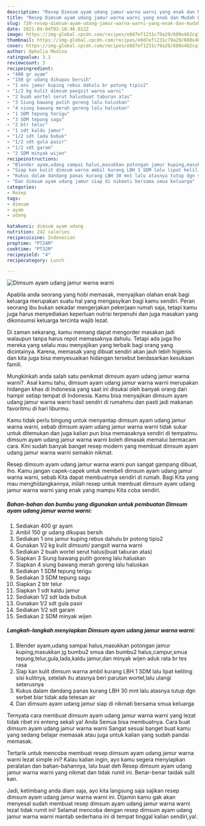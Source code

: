 ```yaml
---
description: "Resep Dimsum ayam udang jamur warna warni yang enak dan Mudah Dibuat"
title: "Resep Dimsum ayam udang jamur warna warni yang enak dan Mudah Dibuat"
slug: 720-resep-dimsum-ayam-udang-jamur-warna-warni-yang-enak-dan-mudah-dibuat
date: 2021-04-04T02:18:46.012Z
image: https://img-global.cpcdn.com/recipes/e0d7ef1231c79a29/680x482cq70/dimsum-ayam-udang-jamur-warna-warni-foto-resep-utama.jpg
thumbnail: https://img-global.cpcdn.com/recipes/e0d7ef1231c79a29/680x482cq70/dimsum-ayam-udang-jamur-warna-warni-foto-resep-utama.jpg
cover: https://img-global.cpcdn.com/recipes/e0d7ef1231c79a29/680x482cq70/dimsum-ayam-udang-jamur-warna-warni-foto-resep-utama.jpg
author: Ophelia Medina
ratingvalue: 3.1
reviewcount: 3
recipeingredient:
- "400 gr ayam"
- "150 gr udang dikupas bersih"
- "1 ons jamur kuping rebus dahulu br potong tipis2"
- "1/2 kg kulit dimsum pangsit warna warni"
- "2 buah wortel serut halusbuat taburan atas"
- "3 Siung bawang putih goreng lalu haluskan"
- "4 siung bawang merah goreng lalu haluskan"
- "1 SDM tepung terigu"
- "3 SDM tepung sagu"
- "2 btr telur"
- "1 sdt kaldu jamur"
- "1/2 sdt lada bubuk"
- "1/2 sdt gula pasir"
- "1/2 sdt garam"
- "2 SDM minyak wijen"
recipeinstructions:
- "Blender ayam,udang sampai halus,masukkan potongan jamur kuping,masukkan jg bumbu2 smua dan bumbu2 halus,campur,smua tepung,telur,gula,lada,kaldu jamur,dan minyak wijen aduk rata br tes rasa"
- "Siap kan kulit dimsum warna ambil kurang LBH 1 SDM lalu lipat keliling sisi kulitnya, setelah itu atasnya beri parutan wortel,lalu ulangi seterusnya"
- "Kukus dalam dandang panas kurang LBH 30 mnt lalu atasnya tutup dgn serbet biar tidak ada tetesan air"
- "Dan dimsum ayam udang jamur siap di nikmati bersama smua keluarga"
categories:
- Resep
tags:
- dimsum
- ayam
- udang

katakunci: dimsum ayam udang 
nutrition: 242 calories
recipecuisine: Indonesian
preptime: "PT24M"
cooktime: "PT32M"
recipeyield: "4"
recipecategory: Lunch

---
```



![Dimsum ayam udang jamur warna warni](https://img-global.cpcdn.com/recipes/e0d7ef1231c79a29/680x482cq70/dimsum-ayam-udang-jamur-warna-warni-foto-resep-utama.jpg)

Apabila anda seorang yang hobi memasak, menyajikan olahan enak bagi keluarga merupakan suatu hal yang mengasyikan bagi kamu sendiri. Peran seorang ibu bukan sekadar mengerjakan pekerjaan rumah saja, tetapi kamu juga harus menyediakan keperluan nutrisi terpenuhi dan juga masakan yang dikonsumsi keluarga tercinta wajib lezat.

Di zaman  sekarang, kamu memang dapat mengorder masakan jadi walaupun tanpa harus repot memasaknya dahulu. Tetapi ada juga lho mereka yang selalu mau menyajikan yang terbaik bagi orang yang dicintainya. Karena, memasak yang dibuat sendiri akan jauh lebih higienis dan kita juga bisa menyesuaikan hidangan tersebut berdasarkan kesukaan famili. 



Mungkinkah anda salah satu penikmat dimsum ayam udang jamur warna warni?. Asal kamu tahu, dimsum ayam udang jamur warna warni merupakan hidangan khas di Indonesia yang saat ini disukai oleh banyak orang dari hampir setiap tempat di Indonesia. Kamu bisa menyajikan dimsum ayam udang jamur warna warni hasil sendiri di rumahmu dan pasti jadi makanan favoritmu di hari liburmu.

Kamu tidak perlu bingung untuk menyantap dimsum ayam udang jamur warna warni, sebab dimsum ayam udang jamur warna warni tidak sukar untuk ditemukan dan juga kalian pun bisa memasaknya sendiri di tempatmu. dimsum ayam udang jamur warna warni boleh dimasak memalui bermacam cara. Kini sudah banyak banget resep modern yang membuat dimsum ayam udang jamur warna warni semakin nikmat.

Resep dimsum ayam udang jamur warna warni pun sangat gampang dibuat, lho. Kamu jangan capek-capek untuk membeli dimsum ayam udang jamur warna warni, sebab Kita dapat membuatnya sendiri di rumah. Bagi Kita yang mau menghidangkannya, inilah resep untuk membuat dimsum ayam udang jamur warna warni yang enak yang mampu Kita coba sendiri.

<!--inarticleads1-->

##### Bahan-bahan dan bumbu yang digunakan untuk pembuatan Dimsum ayam udang jamur warna warni:

1. Sediakan 400 gr ayam
1. Ambil 150 gr udang dikupas bersih
1. Sediakan 1 ons jamur kuping rebus dahulu br potong tipis2
1. Gunakan 1/2 kg kulit dimsum/ pangsit warna warni
1. Sediakan 2 buah wortel serut halus(buat taburan atas)
1. Siapkan 3 Siung bawang putih goreng lalu haluskan
1. Siapkan 4 siung bawang merah goreng lalu haluskan
1. Sediakan 1 SDM tepung terigu
1. Sediakan 3 SDM tepung sagu
1. Siapkan 2 btr telur
1. Siapkan 1 sdt kaldu jamur
1. Sediakan 1/2 sdt lada bubuk
1. Gunakan 1/2 sdt gula pasir
1. Sediakan 1/2 sdt garam
1. Sediakan 2 SDM minyak wijen




<!--inarticleads2-->

##### Langkah-langkah menyiapkan Dimsum ayam udang jamur warna warni:

1. Blender ayam,udang sampai halus,masukkan potongan jamur kuping,masukkan jg bumbu2 smua dan bumbu2 halus,campur,smua tepung,telur,gula,lada,kaldu jamur,dan minyak wijen aduk rata br tes rasa
1. Siap kan kulit dimsum warna ambil kurang LBH 1 SDM lalu lipat keliling sisi kulitnya, setelah itu atasnya beri parutan wortel,lalu ulangi seterusnya
1. Kukus dalam dandang panas kurang LBH 30 mnt lalu atasnya tutup dgn serbet biar tidak ada tetesan air
1. Dan dimsum ayam udang jamur siap di nikmati bersama smua keluarga




Ternyata cara membuat dimsum ayam udang jamur warna warni yang lezat tidak ribet ini enteng sekali ya! Anda Semua bisa membuatnya. Cara buat dimsum ayam udang jamur warna warni Sangat sesuai banget buat kamu yang sedang belajar memasak atau juga untuk kalian yang sudah pandai memasak.

Tertarik untuk mencoba membuat resep dimsum ayam udang jamur warna warni lezat simple ini? Kalau kalian ingin, ayo kamu segera menyiapkan peralatan dan bahan-bahannya, lalu buat deh Resep dimsum ayam udang jamur warna warni yang nikmat dan tidak rumit ini. Benar-benar taidak sulit kan. 

Jadi, ketimbang anda diam saja, ayo kita langsung saja sajikan resep dimsum ayam udang jamur warna warni ini. Dijamin kamu gak akan menyesal sudah membuat resep dimsum ayam udang jamur warna warni lezat tidak rumit ini! Selamat mencoba dengan resep dimsum ayam udang jamur warna warni mantab sederhana ini di tempat tinggal kalian sendiri,ya!.

